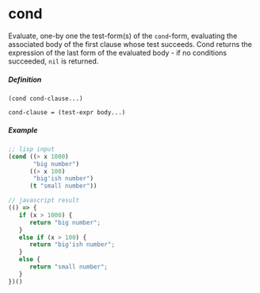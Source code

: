 # cond
Evaluate, one-by one the test-form(s) of the `cond`-form, evaluating the associated body of the first clause whose test succeeds.
Cond returns the expression of the last form of the evaluated body - if no conditions succeeded, `nil` is returned.

##### Definition
```
(cond cond-clause...)

cond-clause = (test-expr body...)
```

##### Example
```lisp
;; lisp input
(cond ((> x 1000)
       "big number")
      ((> x 100)
       "big'ish number")
      (t "small number"))
```

```js
// javascript result
(() => {
   if (x > 1000) {
      return "big number";
   }
   else if (x > 100) {
      return "big'ish number";
   }
   else {
      return "small number";
   }
})()
```